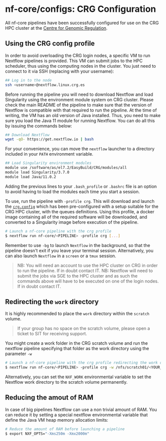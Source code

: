 # nf-core/configs: CRG Configuration

All nf-core pipelines have been successfully configured for use on the CRG HPC cluster at the [Centre for Genomic Regulation](https://www.crg.eu/).

## Using the CRG config profile

In order to avoid overloading the CRG login nodes, a specific VM to run Nextflow pipelines is provided. This VM can submit jobs to the HPC scheduler, thus using the computing nodes in the cluster. You just need to connect to it via SSH (replacing <username> with your username):

```bash
## Log in to the node
ssh <username>@nextflow.linux.crg.es
```

Before running the pipeline you will need to download Nextflow and load Singularity using the environment module system on CRG cluster. Please check the main README of the pipeline to make sure that the version of Nextflow is compatible with that required to run the pipeline. At the time of writing, the VM has an old version of Java installed. Thus, you need to make sure you load the Java 11 module for running Nextflow. You can do all this by issuing the commands below:

```bash
## Download Nextflow
wget -qO- https://get.nextflow.io | bash
```

For your convenience, you can move the `nextflow` launcher to a directory included in your `PATH` environment variable.

```bash
## Load Singularity environment modules
module use /software/as/el7.2/EasyBuild/CRG/modules/all
module load Singularity/3.7.0
module load Java/11.0.2
```

Adding the previous lines to your `.bash_profile` or `.bashrc` file is an option to avoid having to load the modules each time you start a session.

To use, run the pipeline with `-profile crg`. This will download and launch the [`crg.config`](../conf/crg.config) which has been pre-configured with a setup suitable for the CRG HPC cluster, with the queues definitions. Using this profile, a docker image containing all of the required software will be downloaded, and converted to a Singularity image before execution of the pipeline.

```bash
# Launch a nf-core pipeline with the crg profile
$ nextflow run nf-core/<PIPELINE> -profile crg [...]
```

Remember to use `-bg` to launch `Nextflow` in the background, so that the pipeline doesn't exit if you leave your terminal session.
Alternatively, you can also launch `Nextflow` in a `screen` or a `tmux` session.

> NB: You will need an account to use the HPC cluster on CRG in order to run the pipeline. If in doubt contact IT.
> NB: Nextflow will need to submit the jobs via SGE to the HPC cluster and as such the commands above will have to be executed on one of the login nodes. If in doubt contact IT.

## Redirecting the `work` directory

It is highly recommended to place the `work` directory within the `scratch` volume.

> If your group has no space on the scratch volume, please open a ticket to SIT for receiving support.

You might create a work folder in the CRG scratch volume and run the nextflow pipeline specifying that folder as the work directory using the parameter `-w`

```bash
# Launch a nf-core pipeline with the crg profile redirecting the work dir to the scratch volume
$ nextflow run nf-core/<PIPELINE> -profile crg -w /nfs/scratch01/<YOUR_GROUP_NAME>/<YOUR_WORK_DIR>
```

Alternatively, you can set the `NXF_WORK` environmental variable to set the Nextflow work directory to the scratch volume permanently.

## Reducing the amout of RAM

In case of big pipelines Nextflow can use a non trivial amount of RAM. You can reduce it by setting a special nextflow environmental variable that define the Java VM heap memory allocation limits:

```bash
# Reduce the amount of RAM before launching a pipeline
$ export NXF_OPTS="-Xms250m -Xmx2000m"
```
